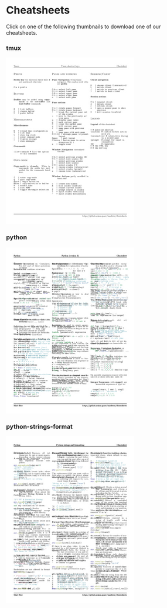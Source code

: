# Cheatsheets

Click on one of the following thumbnails to download one of our cheatsheets.

### tmux
[![tmux PDF thumbnail](./build/cheatsheets/tmux.thumb.jpg)](https://raw.githubusercontent.com/MaelStor/cheatsheets/master/build/cheatsheets/tmux.pdf)

### python
[![python PDF thumbnail](./build/cheatsheets/python.thumb.jpg)](https://raw.githubusercontent.com/MaelStor/cheatsheets/master/build/cheatsheets/python.pdf)

### python-strings-format
[![python-strings-format PDF thumbnail](./build/cheatsheets/python-strings-format.thumb.jpg)](https://raw.githubusercontent.com/MaelStor/cheatsheets/master/build/cheatsheets/python-strings-format.pdf)

